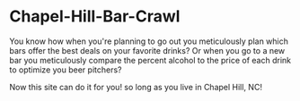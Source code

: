 # Chapel-Hill-Bar-Crawl

You know how when you're planning to go out you meticulously plan which bars offer the best deals on your favorite drinks?
Or when you go to a new bar you meticulously compare the percent alcohol to the price of each drink to optimize you beer pitchers?

Now this site can do it for you! so long as you live in Chapel Hill, NC!
